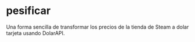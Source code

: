# pesificar
Una forma sencilla de transformar los precios de la tienda de Steam a dolar tarjeta usando DolarAPI.
